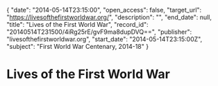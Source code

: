 {
  "date": "2014-05-14T23:15:00", 
  "open_access": false, 
  "target_url": "https://livesofthefirstworldwar.org/", 
  "description": "", 
  "end_date": null, 
  "title": "Lives of the First World War", 
  "record_id": "20140514T231500/4iRg25rE/gvF9ma8dupDVQ==", 
  "publisher": "livesofthefirstworldwar.org", 
  "start_date": "2014-05-14T23:15:00Z", 
  "subject": "First World War Centenary, 2014-18"
}

# Lives of the First World War

